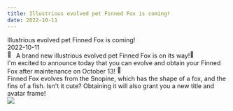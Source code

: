```yaml
---
title: Illustrious evolved pet Finned Fox is coming!
date: 2022-10-11
---
```


<div class="news_detail scrollbar"><div class="news_title">Illustrious evolved pet Finned Fox is coming!</div><div class="news_date">2022-10-11</div><div id="news_player"></div><div>
<div dir="auto"><span class="x3nfvp2 x1j61x8r x1fcty0u xdj266r xhhsvwb xat24cr xgzva0m xxymvpz xlup9mm x1kky2od"><img src="https://static.xx.fbcdn.net/images/emoji.php/v9/t8c/1/16/1f389.png" alt="🎉" width="16" height="16"></span> A brand new illustrious evolved pet Finned Fox is on its way!<span class="x3nfvp2 x1j61x8r x1fcty0u xdj266r xhhsvwb xat24cr xgzva0m xxymvpz xlup9mm x1kky2od"><img src="https://static.xx.fbcdn.net/images/emoji.php/v9/t8c/1/16/1f389.png" alt="🎉" width="16" height="16"></span></div>
<div dir="auto">I'm excited to announce today that you can evolve and obtain your Finned Fox after maintenance on October 13! <span class="x3nfvp2 x1j61x8r x1fcty0u xdj266r xhhsvwb xat24cr xgzva0m xxymvpz xlup9mm x1kky2od"><img src="https://static.xx.fbcdn.net/images/emoji.php/v9/tb4/1/16/1f38a.png" alt="🎊" width="16" height="16"></span></div>
<div dir="auto">Finned Fox evolves from the Snopine, which has the shape of a fox, and the fins of a fish. Isn't it cute? Obtaining it will also grant you a new title and avatar frame!</div>
<div dir="auto"><img style="display: block; margin-left: auto; margin-right: auto;" src="https://d15eraoyaqom86.cloudfront.net/cms/nrft/feeds/pic/028bf31f1e3aeff5e66926655d99c844.png"></div>
</div></div>